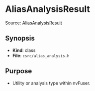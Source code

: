 # AliasAnalysisResult

Source: [AliasAnalysisResult](../../../csrc/alias_analysis.h)

## Synopsis
- **Kind**: class
- **File**: `csrc/alias_analysis.h`

## Purpose
- Utility or analysis type within nvFuser.
